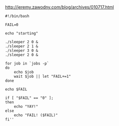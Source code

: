 http://jeremy.zawodny.com/blog/archives/010717.html

    #!/bin/bash

    FAIL=0

    echo "starting"

    ./sleeper 2 0 &
    ./sleeper 2 1 &
    ./sleeper 3 0 &
    ./sleeper 2 0 &

    for job in `jobs -p`
    do
        echo $job
        wait $job || let "FAIL+=1"
    done

    echo $FAIL

    if [ "$FAIL" == "0" ];
    then
        echo "YAY!"
    else
        echo "FAIL! ($FAIL)"
    fi''

